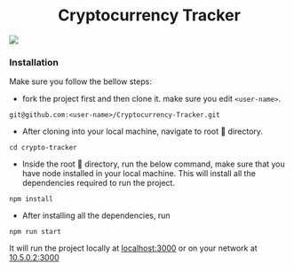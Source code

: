 <h1 align="center">Cryptocurrency Tracker</h1>

![](https://i.imgur.com/pnT1atj.png)

### Installation
Make sure you follow the bellow steps:

* fork the project first and then clone it. make sure you edit `<user-name>`.
```
git@github.com:<user-name>/Cryptocurrency-Tracker.git
```

* After cloning into your local machine, navigate to root 📁 directory. 
```shell
cd crypto-tracker
```

* Inside the root 📂 directory, run the below command, make sure that you have node installed in your local machine. This will install all the dependencies required to run the project.
```shell
npm install
```

* After installing all the dependencies, run
```shell
npm run start
```
It will run the project locally at [localhost:3000](http://localhost:3000) or on your network at [10.5.0.2:3000](http://10.5.0.2:3000)
